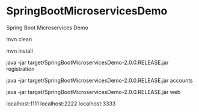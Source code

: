 # SpringBootMicroservicesDemo
Spring Boot Microservices Demo

mvn clean

mvn install

java -jar target/SpringBootMicroservicesDemo-2.0.0.RELEASE.jar registration

java -jar target/SpringBootMicroservicesDemo-2.0.0.RELEASE.jar accounts

java -jar target/SpringBootMicroservicesDemo-2.0.0.RELEASE.jar web


localhost:1111
localhost:2222
localhost:3333